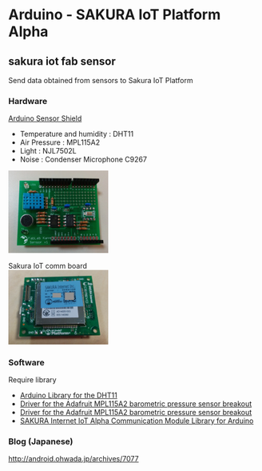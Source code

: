 # Arduino - SAKURA IoT Platform Alpha

## sakura iot fab sensor
Send data obtained from sensors to Sakura IoT Platform

### Hardware
[Arduino Sensor Shield](https://github.com/FabLabKannai/sensor) <br/>
- Temperature and humidity : DHT11<br/>
- Air Pressure : MPL115A2<br/>
- Light : NJL7502L<br/>
- Noise : Condenser Microphone C9267<br/>
<img src="https://github.com/ohwada/sakura_iot_alpha/blob/master/docs/fab_sensor_board.png" width="200" />

Sakura IoT comm board <br/>
<img src="https://github.com/ohwada/sakura_iot_alpha/blob/master/docs/sakura_iot_soracom.png" width="200" />

### Software
Require library <br/>
- [Arduino Library for the DHT11](https://github.com/adafruit/DHT-sensor-library)
- [Driver for the Adafruit MPL115A2 barometric pressure sensor breakout](https://github.com/adafruit/Adafruit_MPL115A2)
- [Driver for the Adafruit MPL115A2 barometric pressure sensor breakout](https://github.com/adafruit/Adafruit_MPL115A2)
- [SAKURA Internet IoT Alpha Communication Module Library for Arduino](https://github.com/sakura-internet/SakuraAlphaArduino)

### Blog (Japanese)
http://android.ohwada.jp/archives/7077
